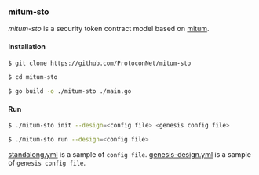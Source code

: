### mitum-sto

*mitum-sto* is a security token contract model based on [mitum](https://github.com/ProtoconNet/mitum).

#### Installation

```sh
$ git clone https://github.com/ProtoconNet/mitum-sto

$ cd mitum-sto

$ go build -o ./mitum-sto ./main.go
```

#### Run

```sh
$ ./mitum-sto init --design=<config file> <genesis config file>

$ ./mitum-sto run --design=<config file>
```

[standalong.yml](standalone.yml) is a sample of `config file`.
[genesis-design.yml](genesis-design.yml) is a sample of `genesis config file`.